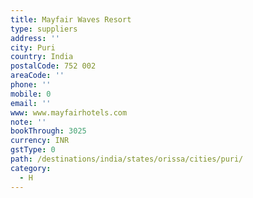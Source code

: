 ```yaml
---
title: Mayfair Waves Resort
type: suppliers
address: ''
city: Puri
country: India
postalCode: 752 002
areaCode: ''
phone: ''
mobile: 0
email: ''
www: www.mayfairhotels.com
note: ''
bookThrough: 3025
currency: INR
gstType: 0
path: /destinations/india/states/orissa/cities/puri/
category:
  - H
---
```


